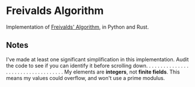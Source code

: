 # Freivalds Algorithm
Implementation of [Freivalds' Algorithm](https://en.wikipedia.org/wiki/Freivalds%27_algorithm), in Python and Rust. 

## Notes
I've made at least one significant simplification in this implementation. Audit the code to see if you can identify it before scrolling down.
.
.
.
.
.
.
.
.
.
.
.
.
.
.
.
.
.
.
.
.
.
.
.
.
.
.
.
.
.
.
.
.
.
.
My elements are **integers**, not **finite fields**. This means my values could overflow, and won't use a prime modulus.
